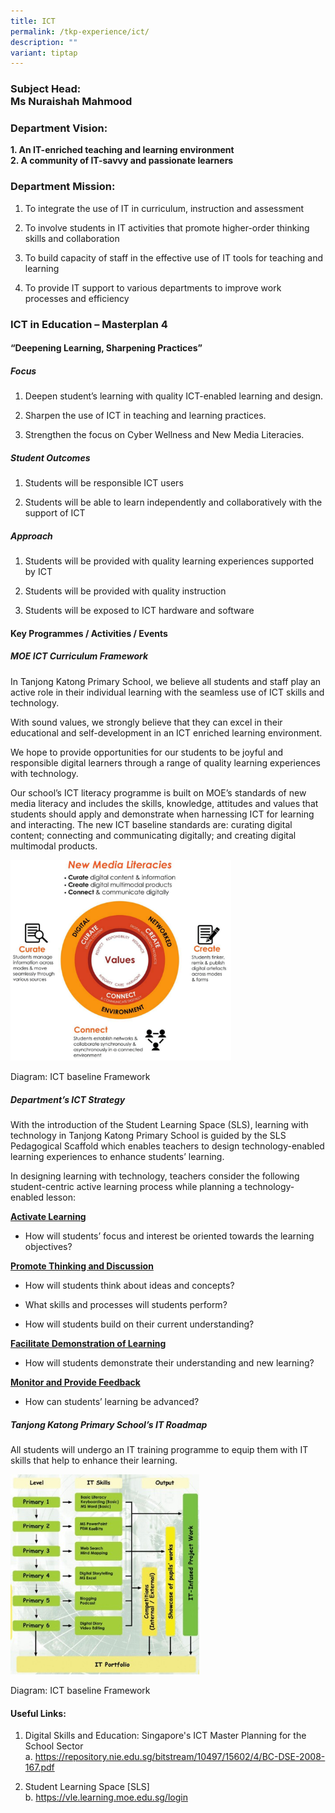 ```yaml
---
title: ICT
permalink: /tkp-experience/ict/
description: ""
variant: tiptap
---
```

<h3>Subject Head:<br>Ms Nuraishah Mahmood</h3>
<h3>Department Vision:</h3>
<p><strong>1. An IT-enriched teaching and learning environment</strong> 
<br><strong>2. A community of IT-savvy and passionate learners</strong>
</p>
<h3>Department Mission:</h3>
<ol data-tight="true" class="tight">
<li>
<p>To integrate the use of IT in curriculum, instruction and assessment</p>
</li>
<li>
<p>To involve students in IT activities that promote higher-order thinking
skills and collaboration</p>
</li>
<li>
<p>To build capacity of staff in the effective use of IT tools for teaching
and learning</p>
</li>
<li>
<p>To provide IT support to various departments to improve work processes
and efficiency</p>
</li>
</ol>
<h3>ICT in Education – Masterplan 4</h3>
<h4>“Deepening Learning, Sharpening Practices”</h4>
<h5>Focus</h5>
<ol data-tight="true" class="tight">
<li>
<p>Deepen student’s learning with quality ICT-enabled learning and design.</p>
</li>
<li>
<p>Sharpen the use of ICT in teaching and learning practices.</p>
</li>
<li>
<p>Strengthen the focus on Cyber Wellness and New Media Literacies.</p>
</li>
</ol>
<h5>Student Outcomes</h5>
<ol data-tight="true" class="tight">
<li>
<p>Students will be responsible ICT users</p>
</li>
<li>
<p>Students will be able to learn independently and collaboratively with
the support of ICT</p>
</li>
</ol>
<h5>Approach</h5>
<ol data-tight="true" class="tight">
<li>
<p>Students will be provided with quality learning experiences supported
by ICT</p>
</li>
<li>
<p>Students will be provided with quality instruction</p>
</li>
<li>
<p>Students will be exposed to ICT hardware and software</p>
</li>
</ol>
<h4>Key Programmes / Activities / Events</h4>
<h5>MOE ICT Curriculum Framework</h5>
<p>In Tanjong Katong Primary School, we believe all students and staff play
an active role in their individual learning with the seamless use of ICT
skills and technology.</p>
<p>With sound values, we strongly believe that they can excel in their educational
and self-development in an ICT enriched learning environment.</p>
<p>We hope to provide opportunities for our students to be joyful and responsible
digital learners through a range of quality learning experiences with technology.</p>
<p>Our school’s ICT literacy programme is built on MOE’s standards of new
media literacy and includes the skills, knowledge, attitudes and values
that students should apply and demonstrate when harnessing ICT for learning
and interacting. The new ICT baseline standards are: curating digital content;
connecting and communicating digitally; and creating digital multimodal
products.</p>
<div class="isomer-image-wrapper">
<img style="width:70%;" height="auto" width="100%" alt="MOE ICT Curriculum Framework" src="/images/ICT%20Framework.png">
</div>
<p>Diagram: ICT baseline Framework</p>
<h5>Department’s ICT Strategy</h5>
<p>With the introduction of the Student Learning Space (SLS), learning with
technology in Tanjong Katong Primary School is guided by the SLS Pedagogical
Scaffold which enables teachers to design technology-enabled learning experiences
to enhance students’ learning.</p>
<p>In designing learning with technology, teachers consider the following
student-centric active learning process while planning a technology-enabled
lesson:</p>
<p><strong><u>Activate Learning</u></strong>
</p>
<ul data-tight="true" class="tight">
<li>
<p>How will students’ focus and interest be oriented towards the learning
objectives?</p>
</li>
</ul>
<p><strong><u>Promote Thinking and Discussion</u></strong>
</p>
<ul data-tight="true" class="tight">
<li>
<p>How will students think about ideas and concepts?</p>
</li>
<li>
<p>What skills and processes will students perform?</p>
</li>
<li>
<p>How will students build on their current understanding?</p>
</li>
</ul>
<p><strong><u>Facilitate Demonstration of Learning</u></strong>
</p>
<ul data-tight="true" class="tight">
<li>
<p>How will students demonstrate their understanding and new learning?</p>
</li>
</ul>
<p><strong><u>Monitor and Provide Feedback</u></strong>
</p>
<ul data-tight="true" class="tight">
<li>
<p>How can students’ learning be advanced?</p>
</li>
</ul>
<h5>Tanjong Katong Primary School’s IT Roadmap</h5>
<p>All students will undergo an IT training programme to equip them with
IT skills that help to enhance their learning.</p>
<div class="isomer-image-wrapper">
<img style="width:60%;" height="auto" width="100%" alt="IT Training Programme" src="/images/IT%20Training%20Programme.jpeg">
</div>
<p>Diagram: ICT baseline Framework</p>
<h4>Useful Links:</h4>
<ol>
<li>
<p>Digital Skills and Education: Singapore's ICT Master Planning for the
School Sector
<br>a. <a href="https://repository.nie.edu.sg/bitstream/10497/15602/4/BC-DSE-2008-167.pdf" rel="noopener noreferrer nofollow" target="_blank">https://repository.nie.edu.sg/bitstream/10497/15602/4/BC-DSE-2008-167.pdf</a>
</p>
</li>
<li>
<p>Student Learning Space [SLS]
<br>b. <a href="https://vle.learning.moe.edu.sg/login" rel="noopener noreferrer nofollow" target="_blank">https://vle.learning.moe.edu.sg/login</a>
</p>
</li>
</ol>
<p></p>